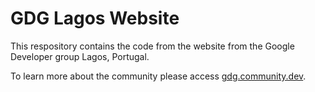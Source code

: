 # GDG Lagos Website

This respository contains the code from the website from the Google Developer group Lagos, Portugal. 

To learn more about the community please access [gdg.community.dev](https://gdg.community.dev/gdg-lagos-1/).
